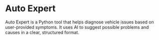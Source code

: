 # Auto Expert

Auto Expert is a Python tool that helps diagnose vehicle issues based on user-provided symptoms. It uses AI to suggest possible problems and causes in a clear, structured format.
